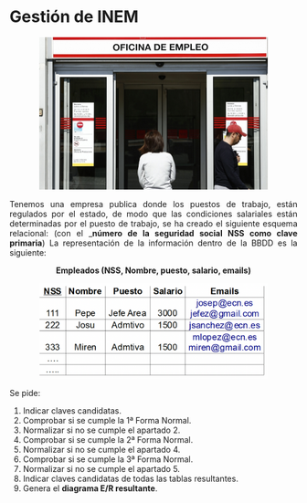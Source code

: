 <div align="justify">

# Gestión de INEM

<div align="center">
<img src="img/inem.png" width="400px"/>
</div>

Tenemos una empresa publica donde los puestos de trabajo, están regulados por el estado, de modo que las condiciones salariales están determinadas por el puesto de trabajo, se ha creado el siguiente esquema relacional:
(con el ___número de la seguridad social NSS como clave primaria__)
La representación de la información dentro de la BBDD es la siguiente:

<div align="center">

__Empleados (NSS, Nombre, puesto, salario, emails)__

 <img src="img/tabla.png" width="400px"/>
 </div>

Se pide:
1. Indicar claves candidatas.
2. Comprobar si se cumple la 1ª Forma Normal.
3. Normalizar si no se cumple el apartado 2.
4. Comprobar si se cumple la 2ª Forma Normal.
5. Normalizar si no se cumple el apartado 4.
6. Comprobar si se cumple la 3ª Forma Normal.
7. Normalizar si no se cumple el apartado 5.
8. Indicar claves candidatas de todas las tablas resultantes.
9. Genera el __diagrama E/R resultante__.

<!--
  <details>
      <summary>SOLUCIÓN</summary>
  </br>

1. Indicar claves candidatas.
Las claves candidatas serán:
- NSS.
- Emails.

2. Comprobar si se cumple la 1ª Forma Normal.
Una tabla está en 1FN si sus atributos contienen valores atómicos. En el ejemplo, podemos ver que el atributo __emails__ puede contener __más de un valor__, por lo que __viola 1FN__.

3. Normalizar si no se cumple el apartado 2.
Crear una nueva relación, es decir, una relación con una clave ajena (__FK__) referenciando a la clave primaria(__PK__), junto al atributo si existiera. Dicho de otra forma creamos una relación __1:N__.
Quedando como:

<div align="center">  
<img src="img/1fn-paso2.png" width="600px"/>
</div>

4. Comprobar si se cumple la 2ª Forma Normal.
Un esquema está en 2FN si:
 - Está en 1FN.
 - Todos sus atributos que no son de la clave principal tienen dependencia funcional completa respecto de todas las claves existentes en el esquema. En otras palabras, para determinar cada atributo no clave se necesita la clave primaria completa, no vale con una subclave.

La 2FN se aplica a las relaciones que tienen claves primarias compuestas por dos o más atributos. Si una relación está en 1FN y su clave primaria es simple (tiene un solo atributo), entonces también está en 2FN. Por tanto, la solución anterior, la tabla EMPLEADOS está en 1FN (y la tabla EMAILS no tiene atributos no clave), por lo que el esquema está en 2FN. Sin embargo, tenemos que examinar las dependencias funcionales de los __atributos no clave de EMPLEADO__. Las dependencias funcionales que tenemos son las siguientes:
 - nss->nombre, salario, email (__1FN__)
 - puesto->salario
___Como la clave es (nss, email), las dependencias de nombre, salario y email son incompletas, por lo que la relación no está en 2FN___.

En general, tendremos que observar los atributos no clave que dependan de parte de la clave.

Para solucionar este problema, tenemos que hacer lo siguiente para los grupos de atributos con dependencia incompleta.

Siguiendo el ejemplo anterior, crearíamos una nueva relación con los atributos que tienen dependencia incompleta:
 - Salario

5. Normalizar si no se cumple el apartado 4.

El resultado que tendremos será el siguiente:

<div align="center"> 

__Empleado__

<img src="img/empleado2.png" width="300px"/>
</div>

<div align="center"> 

__Salario__

<img src="img/salario2.png" width="250px"/>
</div>


6. Comprobar si se cumple la 3ª Forma Normal.

Una relación está en tercera forma normal si, y sólo si:
    - está en 2FN y, además, cada atributo que no está incluido en la clave primaria no depende transitivamente de la clave primaria.

Por lo tanto, a partir de un esquema en 2FN, tenemos que buscar dependencias funcionales entre atributos que no estén en la clave.

    > ¿Se encuentra en 3FN?

7. Normalizar si no se cumple el apartado 5.
8. Indicar claves candidatas de todas las tablas resultantes.
9. Genera el __diagrama E/R resultante__.
 

</details>  
-->

 </div>